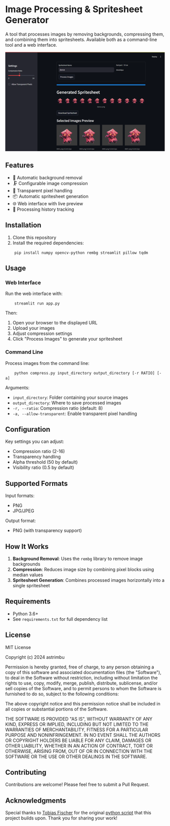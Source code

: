 # Image Processing & Spritesheet Generator

A tool that processes images by removing backgrounds, compressing them, and combining them into spritesheets. Available both as a command-line tool and a web interface.

![preview](./preview.png)

## Features

- 🎨 Automatic background removal
- 🗜️ Configurable image compression
- 🎯 Transparent pixel handling
- 📦 Automatic spritesheet generation
- 🌐 Web interface with live preview
- 💾 Processing history tracking

## Installation

1. Clone this repository
2. Install the required dependencies:
```
    pip install numpy opencv-python rembg streamlit pillow tqdm
```

## Usage

### Web Interface

Run the web interface with:

```
    streamlit run app.py
```

Then:
1. Open your browser to the displayed URL
2. Upload your images
3. Adjust compression settings
4. Click "Process Images" to generate your spritesheet

### Command Line

Process images from the command line:

```
    python compress.py input_directory output_directory [-r RATIO] [-a]
```

Arguments:
- `input_directory`: Folder containing your source images
- `output_directory`: Where to save processed images
- `-r, --ratio`: Compression ratio (default: 8)
- `-a, --allow-transparent`: Enable transparent pixel handling

## Configuration

Key settings you can adjust:
- Compression ratio (2-16)
- Transparency handling
- Alpha threshold (50 by default)
- Visibility ratio (0.5 by default)

## Supported Formats

Input formats:
- PNG
- JPG/JPEG

Output format:
- PNG (with transparency support)

## How It Works

1. **Background Removal**: Uses the `rembg` library to remove image backgrounds
2. **Compression**: Reduces image size by combining pixel blocks using median values
3. **Spritesheet Generation**: Combines processed images horizontally into a single spritesheet

## Requirements

- Python 3.6+
- See `requirements.txt` for full dependency list

## License

MIT License

Copyright (c) 2024 astrimbu

Permission is hereby granted, free of charge, to any person obtaining a copy
of this software and associated documentation files (the "Software"), to deal
in the Software without restriction, including without limitation the rights
to use, copy, modify, merge, publish, distribute, sublicense, and/or sell
copies of the Software, and to permit persons to whom the Software is
furnished to do so, subject to the following conditions:

The above copyright notice and this permission notice shall be included in all
copies or substantial portions of the Software.

THE SOFTWARE IS PROVIDED "AS IS", WITHOUT WARRANTY OF ANY KIND, EXPRESS OR
IMPLIED, INCLUDING BUT NOT LIMITED TO THE WARRANTIES OF MERCHANTABILITY,
FITNESS FOR A PARTICULAR PURPOSE AND NONINFRINGEMENT. IN NO EVENT SHALL THE
AUTHORS OR COPYRIGHT HOLDERS BE LIABLE FOR ANY CLAIM, DAMAGES OR OTHER
LIABILITY, WHETHER IN AN ACTION OF CONTRACT, TORT OR OTHERWISE, ARISING FROM,
OUT OF OR IN CONNECTION WITH THE SOFTWARE OR THE USE OR OTHER DEALINGS IN THE
SOFTWARE.

## Contributing

Contributions are welcome! Please feel free to submit a Pull Request.

## Acknowledgments

Special thanks to [Tobias Fischer](https://github.com/tobias17) for the original [python script](https://github.com/tobias17/sd-pixel-anims/blob/master/compress.py) that this project builds upon. Thank you for sharing your work!
